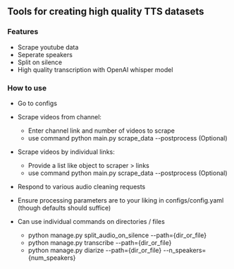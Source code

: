 ## Tools for creating high quality TTS datasets
### Features
- Scrape youtube data
- Seperate speakers
- Split on silence
- High quality transcription with OpenAI whisper model

### How to use
- Go to configs
- Scrape videos from channel:
    - Enter channel link and number of videos to scrape
    - use command python main.py scrape_data --postprocess (Optional)
- Scrape videos by individual links:
    - Provide a list like object to scraper > links
    - use command python main.py scrape_data --postprocess (Optional)
- Respond to various audio cleaning requests
- Ensure processing parameters are to your liking in configs/config.yaml (though defaults should suffice)

- Can use individual commands on directories / files
    - python manage.py split_audio_on_silence --path={dir_or_file}
    - python manage.py transcribe --path={dir_or_file}
    - python manage.py diarize --path={dir_or_file} --n_speakers={num_speakers}
    